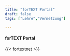 ```yaml
---
title: "forTEXT Portal"
draft: false
tags: ["Lehre","Vernetzung"]

---
```

#### forTEXT Portal
{{< fortextnet >}}
